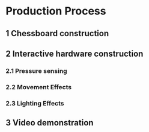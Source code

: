 # Production Process
## 1 Chessboard construction

## 2 Interactive hardware construction
### 2.1 Pressure sensing

### 2.2 Movement Effects

### 2.3 Lighting Effects

## 3 Video demonstration
